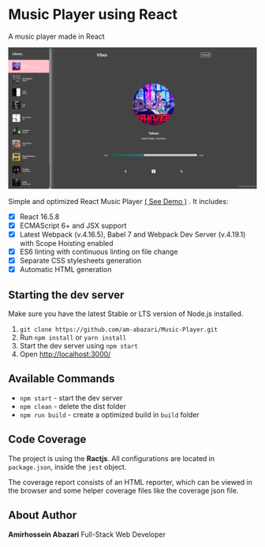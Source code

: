 # Music Player using React

A music player made in React


<img width="800" alt="IMG" src="./img.png"/>

Simple and optimized React  Music Player [( See Demo )](https://ammusicplayer.netlify.app/) . It includes: 


- [x] React 16.5.8
- [x] ECMAScript 6+ and JSX support
- [x] Latest Webpack (v.4.16.5), Babel 7 and Webpack Dev Server (v.4.19.1) with Scope Hoisting enabled
- [x] ES6 linting with continuous linting on file change
- [x] Separate CSS stylesheets generation
- [x] Automatic HTML generation

## Starting the dev server

Make sure you have the latest Stable or LTS version of Node.js installed.

1. `git clone https://github.com/am-abazari/Music-Player.git`
2. Run `npm install` or `yarn install`
3. Start the dev server using `npm start`
4. Open [http://localhost:3000/](http://localhost:3000/)


## Available Commands

- `npm start` - start the dev server
- `npm clean` - delete the dist folder
- `npm run build` - create a optimized build in `build` folder

## Code Coverage

The project is using the <strong>Ractjs</strong>. All configurations are located in `package.json`, inside the `jest` object.

The coverage report consists of an HTML reporter, which can be viewed in the browser and some helper coverage files like the coverage json file.

## About Author

<strong>Amirhossein Abazari</strong> Full-Stack Web Developer
